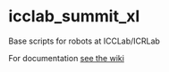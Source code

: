 # icclab_summit_xl

Base scripts for robots at ICCLab/ICRLab

For documentation [see the wiki](https://github.com/icclab/icclab_summit_xl/wiki)
